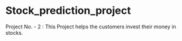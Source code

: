# Stock_prediction_project
Project No. - 2 : This Project helps the customers invest their money in stocks.
